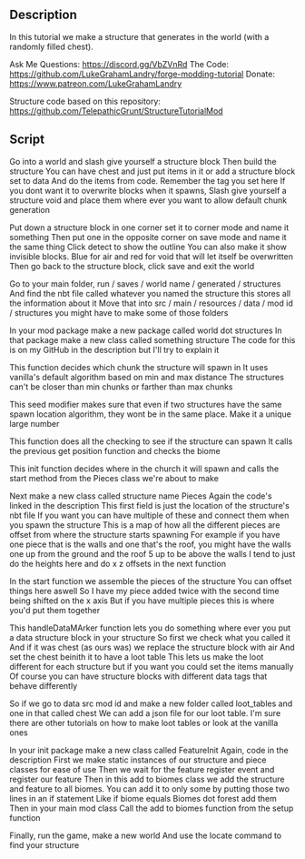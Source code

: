 ## Description

In this tutorial we make a structure that generates in the world (with a randomly filled chest).

Ask Me Questions: https://discord.gg/VbZVnRd
The Code: https://github.com/LukeGrahamLandry/forge-modding-tutorial
Donate: https://www.patreon.com/LukeGrahamLandry

Structure code based on this repository: https://github.com/TelepathicGrunt/StructureTutorialMod

## Script

Go into a world and slash give yourself a structure block
Then build the structure
You can have chest and just put items in it or add a structure block set to data
And do the items from code. Remember the tag you set here
If you dont want it to overwrite blocks when it spawns, 
Slash give yourself a structure void and place them where ever you want to allow default chunk generation

Put down a structure block in one corner set it to corner mode and name it something
Then put one in the opposite corner on save mode and name it the same thing
Click detect to show the outline
You can also make it show invisible blocks. Blue for air and red for void that will let itself be overwritten
Then go back to the structure block, click save and exit the world

Go to your main folder, run / saves / world name / generated / structures 
And find the nbt file called whatever you named the structure this stores all the information about it
Move that into src / main / resources / data / mod id / structures you might have to make some of those folders

In your mod package make a new package called world dot structures
In that package make a new class called something structure 
The code for this is on my GitHub in the description but I'll try to explain it

This function decides which chunk the structure will spawn in 
It uses vanilla's default algorithm based on min and max distance
The structures can't be closer than min chunks or farther than max chunks

This seed modifier makes sure that even if two structures have the same spawn location algorithm, 
they wont be in the same place. Make it a unique large number

This function does all the checking to see if the structure can spawn 
It calls the previous get position function and checks the biome

This init function decides where in the church it will spawn and calls the start method from the Pieces class we're about to make

Next make a new class called structure name Pieces 
Again the code's linked in the description 
This first field is just the location of the structure's nbt file 
If you want you can have multiple of these and connect them when you spawn the structure
This is a map of how all the different pieces are offset from where the structure starts spawning
For example if you have one piece that is the walls and one that's the roof, 
you might have the walls one up from the ground and the roof 5 up to be above the walls
I tend to just do the heights here and do x z offsets in the next function

In the start function we assemble the pieces of the structure
You can offset things here aswell
So I have my piece added twice with the second time being shifted on the x axis
But if you have multiple pieces this is where you'd put them together

This handleDataMArker function lets you do something where ever you put a data structure block in your structure
So first we check what you called it 
And if it was chest (as ours was) we replace the structure block with air
And set the chest beinith it to have a loot table 
This lets us make the loot different for each structure but if you want you could set the items manually
Of course you can have structure blocks with different data tags that behave differently
 
So if we go to data src mod id and make a new folder called loot_tables and one in that called chest
We can add a json file for our loot table. 
I'm sure there are other tutorials on how to make loot tables or look at the vanilla ones

In your init package make a new class called FeatureInit
Again, code in the description
First we make static instances of our structure and piece classes for ease of use
Then we wait for the feature register event and register our feature
Then in this add to biomes class we add the structure and feature to all biomes.
You can add it to only some by putting those two lines in an if statement 
Like if biome equals Biomes dot forest add them
Then in your main mod class 
Call the add to biomes function from the setup function

Finally, run the game, make a new world
And use the locate command to find your structure 




